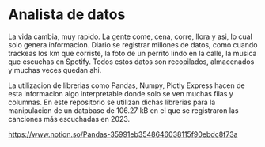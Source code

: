 # Analista de datos

La vida cambia, muy rapido. La gente come, cena, corre, llora y asi, lo cual solo genera informacion. Diario se registrar millones de datos, como cuando trackeas los km que corriste, la foto de un perrito lindo en la calle, la musica que escuchas en Spotify. Todos estos datos son recopilados, almacenados y muchas veces quedan ahi.

La utilizacion de librerias como Pandas, Numpy, Plotly Express hacen de esta informacion algo interpretable donde solo se ven muchas filas y columnas.
En este repositorio se utilizan dichas librerias para la manipulacion de un database de 106.27 kB en el que se registraron las canciones más escuchadas en 2023.

https://www.notion.so/Pandas-35991eb3548646038115f90ebdc8f73a

